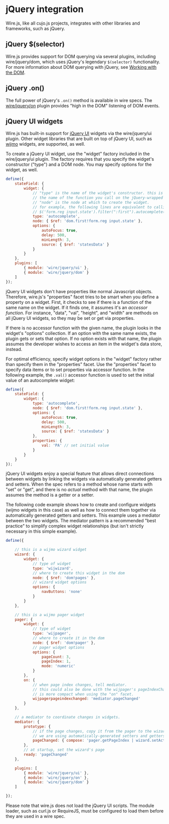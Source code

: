 # jQuery integration

Wire.js, like all cujo.js projects, integrates with other libraries and
frameworks, such as jQuery.

## jQuery $(selector)

Wire.js provides support for DOM querying via several plugins, including
wire/jquery/dom, which uses jQuery's legendary `$(selector)` functionality.
For more information about DOM querying with jQuery, see
[Working with the DOM](dom.md).

## jQuery .on()

The full power of jQuery's `.on()` method is available in wire specs.
The [wire/jquery/on](connections.md#dom-events) plugin provides "high in the
DOM" listening of DOM events.

## jQuery UI widgets

Wire.js has built-in support for [jQuery UI](http://api.jqueryui.com/) widgets
via the wire/jquery/ui plugin.  Other widget libraries that are built on top of
jQuery UI, such as [wijmo](http://wijmo.com/) widgets, are supported, as well.

To create a jQuery UI widget, use the "widget" factory included in the
wire/jquery/ui plugin.  The factory requires that you specify the widget's
constructor ("type") and a DOM node.  You may specify options for the widget,
as well.

```js
define({
	stateField: {
		widget: {
			// "type" is the name of the widget's constructor. this is also
			// the name of the function you call on the jQuery-wrapped node.
			// "node" is the node at which to create the widget.
			// for example, the following lines are equivalent to calling
			// $('form.reg input.state').filter(":first").autocomplete(/*...*/);
			type: 'autocomplete',
			node: { $ref: 'dom.first!form.reg input.state' },
			options: {
				autoFocus: true,
				delay: 500,
				minLength: 3,
				source: { $ref: 'statesData' }
			}
		}
	},
	plugins: [
		{ module: 'wire/jquery/ui' },
		{ module: 'wire/jquery/dom' }
	]
});
```

jQuery UI widgets don't have properties like normal Javascript objects.
Therefore, wire.js's "properties" facet tries to be smart when you define a
property on a widget.  First, it checks to see if there is a function of the
same name on the widget.  If it finds one, it assumes it's an *accessor
function*.  For instance, "data", "val", "height", and "width" are methods on
all jQuery UI widgets, so they may be set or get via properties.

If there is no accessor function with the given name, the plugin looks in the
widget's "options" collection.  If an option with the same name exists, the
plugin gets or sets that option.  If no option exists with that name, the
plugin assumes the developer wishes to access an item in the widget's data
store, instead.

For optimal efficiency, specify widget options in the
"widget" factory rather than specify them in the "properties" facet.  Use the
"properties" facet to specify data items or to set properties via accessor
function. In the following example, the `.val()` accessor function is used
to set the initial value of an autocomplete widget:

```js
define({
	stateField: {
		widget: {
			type: 'autocomplete',
			node: { $ref: 'dom.first!form.reg input.state' },
			options: {
				autoFocus: true,
				delay: 500,
				minLength: 3,
				source: { $ref: 'statesData' }
			},
			properties: {
				val: 'PA' // set initial value
			}
		}
	}
});
```

jQuery UI widgets enjoy a special feature that allows direct connections
between widgets by linking the widgets via automatically generated getters
and setters.  When the spec refers to a method whose name starts with "set"
or "get", and there is no *actual* method with that name, the plugin assumes
the method is a getter or a setter.

The following code example shows how to create and configure widgets
(wijmo widgets in this case) as well as how to connect them together via
automatically generated getters and setters.  This example uses a mediator
between the two widgets.  The mediator pattern is a recommended "best practice"
to simplify complex widget relationships (but isn't strictly necessary in this
simple example).

```js
define({

	// this is a wijmo wizard widget
	wizard: {
		widget: {
			// type of widget
			type: 'wijwizard',
			// where to create this widget in the dom
			node: { $ref: 'dom!pages' },
			// wizard widget options
			options: {
				navButtons: 'none'
			}
		}
	},

	// this is a wijmo pager widget
	pager: {
		widget: {
			// type of widget
			type: 'wijpager',
			// where to create it in the dom
			node: { $ref: 'dom!pager' },
			// pager widget options
			options: {
				pageCount: 3,
				pageIndex: 1,
				mode: 'numeric'
			}
		},
		on: {
			// when page index changes, tell mediator.
			// this could also be done with the wijpager's pageIndexChanged option, but
			// is more compact when using the "on" facet.
			wijpagerpageindexchanged: 'mediator.pageChanged'
		}
	},

	// a mediator to coordinate changes in widgets.
	mediator: {
		prototype: {
			// if the page changes, copy it from the pager to the wizard.
			// we are using automatically-generated setters and getters here.
			pageChanged: { compose: 'pager.getPageIndex | wizard.setActiveIndex' }
		},
		// at startup, set the wizard's page
		ready: 'pageChanged'
	},

	plugins: [
		{ module: 'wire/jquery/ui' },
		{ module: 'wire/jquery/on' },
		{ module: 'wire/jquery/dom' }
	]

});
```

Please note that wire.js does not load the jQuery UI scripts.  The module
loader, such as curl.js or RequireJS, must be configured to load them before
they are used in a wire spec.  
